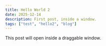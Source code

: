 ```yaml
---
title: Hello World 2
date: 2025-12-14
description: First post, inside a window.
tags: ["test", "hello2", "blog"]
---
```


This post will open inside a draggable window.
